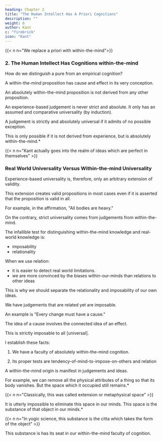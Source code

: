 ```yaml
---
heading: Chapter 2
title: "The Human Intellect Has A Priori Cognitions" 
description: ""
weight: 6
author: Kant
c: "firebrick"
icon: "Kant"
---
```


{{< n n="We replace a priori with within-the-mind">}}


### 2. The Human Intellect Has Cognitions within-the-mind

<!-- "a priori". -->

How do we distinguish a pure from an empirical cognition?

<!-- Experience no doubt teaches us that this or that object is constituted in such and such a manner, but not that it could not possibly exist otherwise. Now, in the first place, if we have  -->

<!-- necessity -->
A within-the-mind proposition has cause and effect in its very conception.

An absolutely within-the-mind proposition is not derived from any other proposition.

<!-- empirical, unless from one equally involving the idea of necessity, it is absolutely priori.  -->

An experience-based judgement is never strict and absolute. It only has an assumed and comparative universality (by induction).

<!-- therefore, the most we can say is—so far as we have hitherto observed, there is no exception to this or that rule.  -->

A judgement is strictly and absolutely universal if it admits of no possible exception.

This is only possible if it is not derived from experience, but is absolutely within-the-mind.*

{{< n n="Kant actually goes into the realm of ideas which are perfect in themselves" >}}


### Real World Universality Versus Within-the-mind Universality

<!-- Empirical -->
Experience-based universality is, therefore, only an arbitrary extension of validity.

This extension creates valid propositions in most cases even if it is asserted that the proposition is valid in all. 

<!-- , to that which is asserted of a proposition which holds good in all;  -->

For example, in the affirmation, "All bodies are heavy." 

On the contrary, strict universality comes from judgements from within-the-mind.

<!-- , it necessarily indicates another peculiar source of knowledge, namely, a faculty of cognition a priori.  -->

<!-- Necessity and strict universality, therefore, are  -->

The infallible test for distinguishing within-the-mind knowledge and real-world knowledge is:
- imposability
- relationality

 <!-- universal cause and effect. -->

<!-- pure from empirical knowledge, and are inseparably connected with each other.  cause and effect -->

When we use relation:
- it is easier to detect real world limitations.  
- we are more convinced by the biases within-our-minds than relations to other ideas

<!-- cause and effect -->

This is why we should separate the relationality and imposability of our own ideas.

<!-- cause and effect and universality  -->

<!-- But as in the use of these criteria the empirical  is sometimes more easily detected than the contingency of the judgement, or the unlimited universality which we attach to a judgement is often a more convincing proof than its necessity, it may be advisable to use the criteria separately, each being by itself infallible. -->


We have judgements that are related yet are imposable. 

<!-- cause and effect, yet are universal to us.  -->

<!-- Now, that in the sphere of human cognition we have judgements which are necessary, and in the strictest sense universal, consequently pure a priori, it will be an easy matter to show.  -->

<!-- If we desire an example from the sciences, we need only take any proposition in mathematics. If we cast our eyes upon the commonest operations of the understanding, the proposition, -->

An example is "Every change must have a cause."

The idea of a cause involves the connected idea of an effect.

This is strictly imposable to all [universal].

<!-- of the law, that the very notion of a cause would entirely disappear, were we to derive it, like Hume, from a frequent association of what happens with that which precedes; and the habit thence originating of connecting representations—the necessity inherent in the judgement being therefore merely subjective. 

Besides, without seeking for such examples of principles existing a priori in cognition, we might easily show that such principles are the indispensable basis of the possibility of experience itself, and consequently prove their existence a priori. 

For whence could our experience itself acquire certainty, if all the rules on which it depends were themselves empirical, and consequently fortuitous? 

No one, therefore, can admit the validity of the use of such rules as first principles. -->

 <!-- pure a priori -->
I establish these facts:

1. We have a faculty of absolutely within-the-mind cognition.

2. Its proper tests are tendency-of-mind-to-impose-on-others and relation

<!-- cause-and-effect.  -->

<!-- universality and necessity. -->

A within-the-mind origin is manifest in judgements and ideas. 

<!-- conceptions, is an a priori origin .  -->

For example, we can remove all the physical attributes of a thing so that its body vanishes. But the space which it occupied still remains.*

{{< n n="Classically, this was called extension or metaphysical space" >}}

 <!-- if we take away by degrees from our conceptions of a body all that can be referred to mere sensuous experience—colour, hardness or softness, weight, even impenetrability—the body will then vanish;  -->

It is utterly impossible to eliminate this space in our minds. This space is the substance of that object in our minds.*

{{< n n="In yogic science, this substance is the citta which takes the form of the object" >}}

<!-- This space is  to annihilate in thought. Again, if we take away, in like manner, from our empirical conception of any object, corporeal or incorporeal, all properties which mere experience has taught us to connect with it, still we cannot think away those through which we cogitate it as substance, or adhering to substance, although our conception of substance is more determined than that of an object.  -->

This substance is has its seat in our within-the-mind faculty of cognition.
 
<!-- Compelled, therefore, by that necessity with which the conception of substance forces itself upon us, we must confess that it  a priori -->
